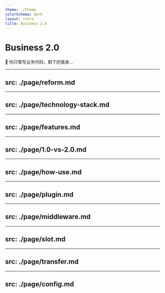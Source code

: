 ```yaml
---
theme: ./theme
colorSchema: dark
layout: intro
title: Business 2.0
---
```


# Business 2.0

🐧 你只管写业务代码，剩下的我来...


---
src: ./page/reform.md
---

---
src: ./page/technology-stack.md
---

---
src: ./page/features.md
---

---
src: ./page/1.0-vs-2.0.md
---

---
src: ./page/how-use.md
---

---
src: ./page/plugin.md
---

---
src: ./page/middleware.md
---

---
src: ./page/slot.md
---

---
src: ./page/transfer.md
---

---
src: ./page/config.md
---
